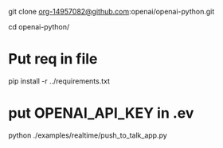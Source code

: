 git clone org-14957082@github.com:openai/openai-python.git

cd openai-python/

# Put req in file
pip install -r ../requirements.txt

# put OPENAI_API_KEY in .ev

python ./examples/realtime/push_to_talk_app.py
